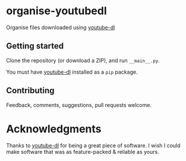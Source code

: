 # organise-youtubedl
Organise files downloaded using [youtube-dl](https://rg3.github.io/youtube-dl/)

## Getting started
Clone the repository (or download a ZIP), and run `__main__.py`.

You must have [youtube-dl](https://rg3.github.io/youtube-dl/) installed as a `pip` package.

## Contributing
Feedback, comments, suggestions, pull requests welcome.

# Acknowledgments
Thanks to [youtube-dl](https://rg3.github.io/youtube-dl/) for being a great piece of software.
I wish I could make software that was as feature-packed & reliable as yours.